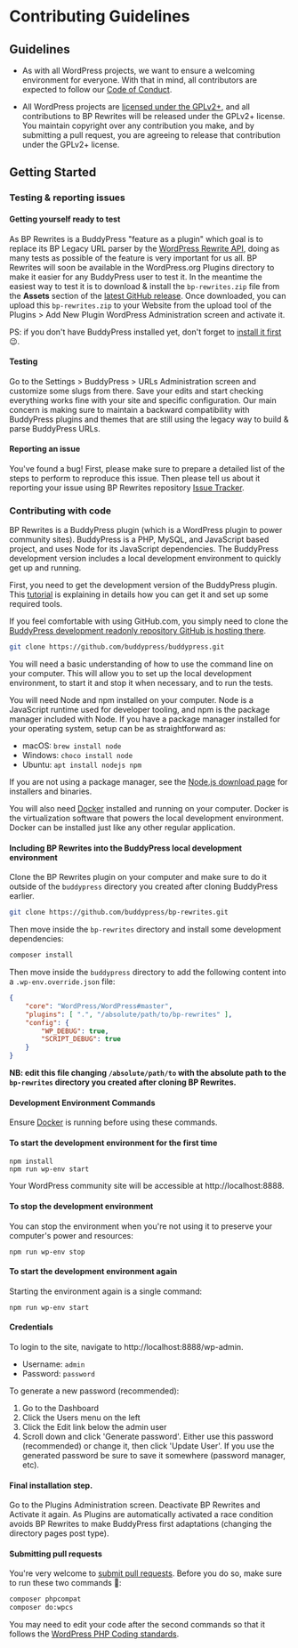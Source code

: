# Contributing Guidelines

## Guidelines

- As with all WordPress projects, we want to ensure a welcoming environment for everyone. With that in mind, all contributors are expected to follow our [Code of Conduct](/CODE_OF_CONDUCT.md).

- All WordPress projects are [licensed under the GPLv2+](/LICENSE.md), and all contributions to BP Rewrites will be released under the GPLv2+ license. You maintain copyright over any contribution you make, and by submitting a pull request, you are agreeing to release that contribution under the GPLv2+ license.

## Getting Started

### Testing & reporting issues

#### Getting yourself ready to test

As BP Rewrites is a BuddyPress "feature as a plugin" which goal is to replace its BP Legacy URL parser by the [WordPress Rewrite API](https://developer.wordpress.org/reference/classes/wp_rewrite/), doing as many tests as possible of the feature is very important for us all. BP Rewrites will soon be available in the WordPress.org Plugins directory to make it easier for any BuddyPress user to test it. In the meantime the easiest way to test it is to download & install the `bp-rewrites.zip` file from the **Assets** section of the [latest GitHub release](https://github.com/buddypress/bp-rewrites/releases/). Once downloaded, you can upload this `bp-rewrites.zip` to your Website from the upload tool of the Plugins > Add New Plugin WordPress Administration screen and activate it.

PS: if you don't have BuddyPress installed yet, don't forget to [install it first](https://wordpress.org/plugins/buddypress/#installation) 😉.

#### Testing

Go to the Settings > BuddyPress > URLs Administration screen and customize some slugs from there. Save your edits and start checking everything works fine with your site and specific configuration. Our main concern is making sure to maintain a backward compatibility with BuddyPress plugins and themes that are still using the legacy way to build & parse BuddyPress URLs.

#### Reporting an issue

You've found a bug! First, please make sure to prepare a detailed list of the steps to perform to reproduce this issue. Then please tell us about it reporting your issue using BP Rewrites repository [Issue Tracker](https://github.com/buddypress/bp-rewrites/issues).

### Contributing with code

BP Rewrites is a BuddyPress plugin (which is a WordPress plugin to power community sites). BuddyPress is a PHP, MySQL, and JavaScript based project, and uses Node for its JavaScript dependencies. The BuddyPress development version includes a local development environment to quickly get up and running.

First, you need to get the development version of the BuddyPress plugin. This [tutorial](https://codex.buddypress.org/participate-and-contribute/contribute-with-code/) is explaining in details how you can get it and set up some required tools.

If you feel comfortable with using GitHub.com, you simply need to clone the [BuddyPress development readonly repository GitHub is hosting there](https://github.com/buddypress/buddypress).

```bash
git clone https://github.com/buddypress/buddypress.git
```

You will need a basic understanding of how to use the command line on your computer. This will allow you to set up the local development environment, to start it and stop it when necessary, and to run the tests.

You will need Node and npm installed on your computer. Node is a JavaScript runtime used for developer tooling, and npm is the package manager included with Node. If you have a package manager installed for your operating system, setup can be as straightforward as:

* macOS: `brew install node`
* Windows: `choco install node`
* Ubuntu: `apt install nodejs npm`

If you are not using a package manager, see the [Node.js download page](https://nodejs.org/en/download/) for installers and binaries.

You will also need [Docker](https://www.docker.com/products/docker-desktop) installed and running on your computer. Docker is the virtualization software that powers the local development environment. Docker can be installed just like any other regular application.

#### Including BP Rewrites into the BuddyPress local development environment

Clone the BP Rewrites plugin on your computer and make sure to do it outside of the `buddypress` directory you created after cloning BuddyPress earlier.

```bash
git clone https://github.com/buddypress/bp-rewrites.git
```

Then move inside the `bp-rewrites` directory and install some development dependencies:

```bash
composer install
```

Then move inside the `buddypress` directory to add the following content into a `.wp-env.override.json` file:

```json
{
	"core": "WordPress/WordPress#master",
	"plugins": [ ".", "/absolute/path/to/bp-rewrites" ],
	"config": {
		"WP_DEBUG": true,
		"SCRIPT_DEBUG": true
	}
}
```

**NB: edit this file changing `/absolute/path/to` with the absolute path to the `bp-rewrites` directory you created after cloning BP Rewrites.**

#### Development Environment Commands

Ensure [Docker](https://www.docker.com/products/docker-desktop) is running before using these commands.

#### To start the development environment for the first time

```
npm install
npm run wp-env start
```

Your WordPress community site will be accessible at http://localhost:8888.

#### To stop the development environment

You can stop the environment when you're not using it to preserve your computer's power and resources:

```
npm run wp-env stop
```

#### To start the development environment again

Starting the environment again is a single command:

```
npm run wp-env start
```

#### Credentials

To login to the site, navigate to http://localhost:8888/wp-admin.

* Username: `admin`
* Password: `password`

To generate a new password (recommended):

1. Go to the Dashboard
2. Click the Users menu on the left
3. Click the Edit link below the admin user
4. Scroll down and click 'Generate password'. Either use this password (recommended) or change it, then click 'Update User'. If you use the generated password be sure to save it somewhere (password manager, etc).

#### Final installation step.

Go to the Plugins Administration screen. Deactivate BP Rewrites and Activate it again. As Plugins are automatically activated a race condition avoids BP Rewrites to make BuddyPress first adaptations (changing the directory pages post type).

#### Submitting pull requests

You're very welcome to [submit pull requests](https://github.com/buddypress/bp-rewrites/pulls). Before you do so, make sure to run these two commands 🙏:

```bash
composer phpcompat
composer do:wpcs
```

You may need to edit your code after the second commands so that it follows the [WordPress PHP Coding standards](https://developer.wordpress.org/coding-standards/wordpress-coding-standards/php/).

